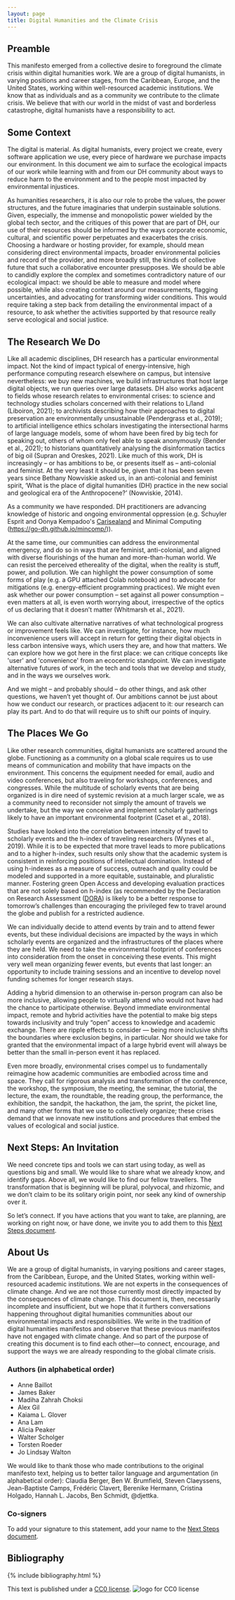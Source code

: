 ```yaml
---
layout: page
title: Digital Humanities and the Climate Crisis
---
```


## Preamble
    
This manifesto emerged from a collective desire to foreground the climate crisis within digital humanities work. We are a group of digital humanists, in varying positions and career stages, from the Caribbean, Europe, and the United States, working within well-resourced academic institutions. We know that as individuals and as a community we contribute to the climate crisis. We believe that with our world in the midst of vast and borderless catastrophe, digital humanists have a responsibility to act.
    
## Some Context

The digital is material. As digital humanists, every project we create, every software application we use, every piece of hardware we purchase impacts our environment. In this document we aim to surface the ecological impacts of our work while learning with and from our DH community about ways to reduce harm to the environment and to the people most impacted by environmental injustices.

As humanities researchers, it is also our role to probe the values, the power structures, and the future imaginaries that underpin sustainable solutions. Given, especially, the immense and monopolistic power wielded by the global tech sector, and the critiques of this power that are part of DH, our use of their resources should be informed by the ways corporate economic, cultural, and scientific power perpetuates and exacerbates the crisis. Choosing a hardware or hosting provider, for example, should mean considering direct environmental impacts, broader environmental policies and record of the provider, and more broadly still, the kinds of collective future that such a collaborative encounter presupposes. We should be able to candidly explore the complex and sometimes contradictory nature of our ecological impact: we should be able to measure and model where possible, while also creating context around our measurements, flagging uncertainties, and advocating for transforming wider conditions. This would require taking a step back from detailing the environmental impact of a resource, to ask whether the activities supported by that resource really serve ecological and social justice.

## The Research We Do

Like all academic disciplines, DH research has a particular environmental impact. Not the kind of impact typical of energy-intensive, high performance computing research elsewhere on campus, but intensive nevertheless: we buy new machines, we build infrastructures that host large digital objects, we run queries over large datasets. DH also works adjacent to fields whose research relates to environmental crises: to science and technology studies scholars concerned with their relations to L/land (Liboiron, 2021); to archivists describing how their approaches to digital preservation are environmentally unsustainable (Pendergrass et al., 2019); to artificial intelligence ethics scholars investigating the intersectional harms of large language models, some of whom have been fired by big tech for speaking out, others of whom only feel able to speak anonymously (Bender et al., 2021); to historians quantitatively analysing the disinformation tactics of big oil (Supran and Oreskes, 2021). Like much of this work, DH is increasingly – or has ambitions to be, or presents itself as – anti-colonial and feminist. At the very least it should be, given that it has been seven years since Bethany Nowviskie asked us, in an anti-colonial and feminist spirit, ‘What is the place of digital humanities (DH) practice in the new social and geological era of the Anthropocene?’ (Nowviskie, 2014).

As a community we have responded. DH practitioners are advancing knowledge of historic and ongoing environmental oppression (e.g. Schuyler Esprit and Oonya Kempadoo's [Carisealand](https://carisealand.org/) and Minimal Computing (https://go-dh.github.io/mincomp/)).  

At the same time, our communities can address the environmental emergency, and do so in ways that are feminist, anti-colonial, and aligned with diverse flourishings of the human and more-than-human world. We can resist the perceived ethereality of the digital, when the reality is stuff, power, and pollution. We can highlight the power consumption of some forms of play (e.g. a GPU attached Colab notebook) and to advocate for mitigations (e.g. energy-efficient programming practices). We might even ask whether our power consumption – set against all power consumption – even matters at all, is even worth worrying about, irrespective of the optics of us declaring that it doesn’t matter (Whitmarsh et al., 2021).

We can also cultivate alternative narratives of what technological progress or improvement feels like. We can investigate, for instance, how much inconvenience users will accept in return for getting their digital objects in less carbon intensive ways, which users they are, and how that matters. We can explore how we got here in the first place: we can critique concepts like 'user' and 'convenience' from an ecocentric standpoint. We can investigate alternative futures of work, in the tech and tools that we develop and study, and in the ways we ourselves work. 

And we might – and probably should – do other things, and ask other questions, we haven’t yet thought of. Our ambitions cannot be just about how we conduct our research, or practices adjacent to it: our research can play its part. And to do that will require us to shift our points of inquiry.


## The  Places We Go

Like other research communities, digital humanists are scattered around the globe. Functioning as a community on a global scale requires us to use means of communication and mobility that have impacts on the environment. This concerns the equipment needed for email, audio and video conferences, but also traveling for workshops, conferences, and congresses. While the multitude of scholarly events that are being organized is in dire need of systemic revision at a much larger scale, we as a community need to reconsider not simply the amount of travels we undertake, but the way we conceive and implement scholarly gatherings likely to have an important environmental footprint (Caset et al., 2018). 


Studies have looked into the correlation between intensity of travel to scholarly events and the h-index of traveling researchers (Wynes et al., 2019). While it is to be expected that more travel leads to more publications and to a higher h-index, such results only show that the academic system is consistent in reinforcing positions of intellectual domination. Instead of using h-indexes as a measure of success, outreach and quality could be modeled and supported in a more equitable, sustainable, and pluralistic manner. Fostering green Open Access and developing evaluation practices that are not solely based on h-index (as recommended by the Declaration on Research Assessment ([DORA](https://sfdora.org/])) is likely to be a better response to tomorrow’s challenges than encouraging the privileged few to travel around the globe and publish for a restricted audience.

We can individually decide to attend events by train and to attend fewer events, but these individual decisions are impacted by the ways in which scholarly events are organized and the infrastructures of the places where they are held. We need to take the environmental footprint of conferences into consideration from the onset in conceiving these events. This might very well mean organizing fewer events, but events that last longer: an opportunity to include training sessions and an incentive to develop novel funding schemes for longer research stays.

Adding a hybrid dimension to an otherwise in-person program can also be more inclusive, allowing people to virtually attend who would not have had the chance to participate otherwise. Beyond immediate environmental impact, remote and hybrid activities have the potential to make  big steps towards inclusivity and truly “open” access to knowledge and academic exchange. There are ripple effects to consider — being more inclusive shifts the boundaries where exclusion begins, in particular. Nor should we take for granted that the environmental impact of a large hybrid event will always be better than the small in-person event it has replaced. 

Even more broadly, environmental crises compel us to fundamentally reimagine how academic communities are embodied across time and space. They call for rigorous analysis and transformation of the conference, the workshop, the symposium, the meeting, the seminar, the tutorial, the lecture, the exam, the roundtable, the reading group, the performance, the exhibition, the sandpit, the hackathon, the jam, the sprint, the picket line, and many other forms that we use to collectively organize; these crises demand that we innovate new institutions and procedures that embed the values of ecological and social justice.


## Next Steps: An Invitation
We need concrete tips and tools we can start using today, as well as questions big and small. We would like to share what we already know, and identify gaps. Above all, we would like to find our fellow travellers. The transformation that is beginning will be plural, polyvocal, and rhizomic, and we don’t claim to be its solitary origin point, nor seek any kind of ownership over it.

So let’s connect. If you have actions that you want to take, are planning, are working on right now, or have done, we invite you to add them to this [Next Steps document](https://docs.google.com/document/d/1-1JfzP7J2HQhzA3F6hxXLCa9AjKbYD_yZnu0eCX3Aio/edit#heading=h.oljohqcm7dqs).

## About Us

We are a group of digital humanists, in varying positions and career stages, from the Caribbean, Europe, and the United States, working within well-resourced academic institutions. We are not experts in the consequences of climate change. And we are not those currently most directly impacted by the consequences of climate change. This document is, then, necessarily incomplete and insufficient, but we hope that it furthers conversations happening throughout digital humanities communities about our environmental impacts and responsibilities. We write in the tradition of digital humanities manifestos and observe that these previous manifestos have not engaged with climate change. And so part of the purpose of creating this document is to find each other—to connect, encourage, and support the ways we are already responding to the global climate crisis.

### Authors (in alphabetical order)

- Anne Baillot
- James Baker
- Madiha Zahrah Choksi
- Alex Gil
- Kaiama L. Glover
- Ana Lam
- Alicia Peaker
- Walter Scholger
- Torsten Roeder
- Jo Lindsay Walton

We would like to thank those who made contributions to the original manifesto text, helping us to better tailor language and argumentation (in alphabetical order): Claudia Berger, Ben W. Brumfield, Steven Claeyssens, Jean-Baptiste Camps, Frédéric Clavert, Berenike Hermann, Cristina Holgado, Hannah L. Jacobs, Ben Schmidt, @djettka.

### Co-signers

To add your signature to this statement, add your name to the [Next Steps document](https://docs.google.com/document/d/1-1JfzP7J2HQhzA3F6hxXLCa9AjKbYD_yZnu0eCX3Aio/edit#bookmark=id.1jcf8vjuawdk). 


## Bibliography
  {% include bibliography.html %}

This text is published under a [CC0 license](http://creativecommons.org/publicdomain/zero/1.0/). ![logo for CC0 license](http://i.creativecommons.org/p/zero/1.0/88x31.png)